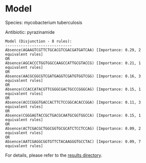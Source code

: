 
# Model

Species: mycobacterium tuberculosis

Antibiotic: pyrazinamide

```
Model (Disjunction - 8 rules):
------------------------------
Absence(AGAAGTCGTTCTGCACGTCGACGATGATCAA) [Importance: 0.29, 2 equivalent rules]
OR
Absence(AGCACCCTGGTGGCCAAGCCATTGCGTACCG) [Importance: 0.21, 1 equivalent rules]
OR
Absence(AACGCGGCGTCGATGAGGTCGATGTGGTCGG) [Importance: 0.16, 3 equivalent rules]
OR
Absence(CCACCATACGTTCGGGCGACTGCCCGGGCAG) [Importance: 0.15, 1 equivalent rules]
OR
Absence(ACCCGGGTGACCACTTCTCCGGCACACCGGA) [Importance: 0.11, 3 equivalent rules]
OR
Absence(CGGGAGTACCGCTGACGCAATGCGGTGGCCA) [Importance: 0.15, 1 equivalent rules]
OR
Absence(ACTCGACGCTGGCGGTGCGCATCTCCTCCAG) [Importance: 0.09, 2 equivalent rules]
OR
Absence(AATCGAGGCGGTGTTCTACAAGGGTGCCTAC) [Importance: 0.09, 7 equivalent rules]

```

For details, please refer to the [results directory](../../../../../results/scm_b/mycobacterium+tuberculosis/pyrazinamide/repeat_2/).

